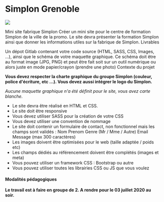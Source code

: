 # Simplon Grenoble
![](https://i.imgur.com/M17nIkZ.jpg)

Mini site fabrique Simplon
Créer un mini site pour le centre de formation Simplon de la ville de la promo. Le site devra présenter la formation Simplon ainsi que donner les informations utiles sur la fabrique de Simplon.
Livrables

Un dépot Gitlab contenant votre code source (HTML, SASS, CSS, Images, ...), ainsi que le schéma de votre maquette graphique. Ce schéma doit être au format image (JPG, PNG) et peut être fait soit sur un outil numérique ou alors juste en mode papier/crayon (prendre une photo)
Contexte du projet

**Vous devez respecter la charte graphique du groupe Simplon (couleur, police d'écriture, etc ...). Vous devez aussi intégrer le logo du Simplon.**

*Aucune maquette graphique n'a été définit pour le site, vous avez carte blanche.*

* Le site devra être réalisé en HTML et CSS.
* Le site doit être responsive
* Vous devez utiliser SASS pour la création de votre CSS
* Vous devez utiliser une convention de nommage
* Le site doit contenir un formulaire de contact, non fonctionnel mais les champs sont validés :
    Nom
    Prenom
    Genre (Mr / Mme / Autre)
    Email
    Message (max 300 caractères)
* Les images doivent être optimisées pour le web (taille adaptée / poids etc)
* Les champs dédiés au référencement doivent être complétés (images et meta)
* Vous pouvez utiliser un framework CSS : Bootstrap ou autre
* Vous pouvez utiliser toutes les librairies CSS ou JS que vous voulez

#### Modalités pédagogiques

**Le travail est à faire en groupe de 2.
A rendre pour le 03 juillet 2020 au soir.**
